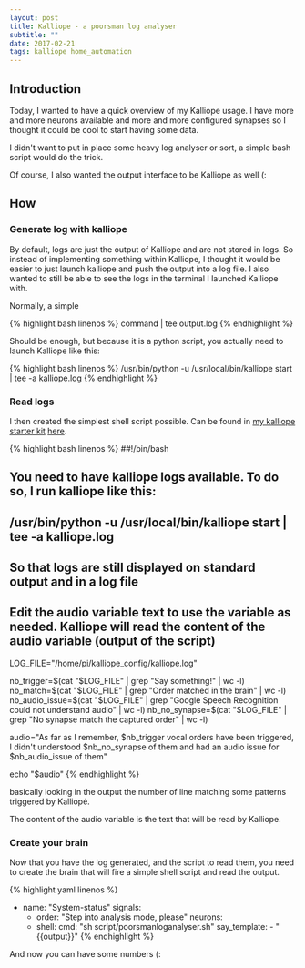 ```yaml
---
layout: post
title: Kalliope - a poorsman log analyser
subtitle: ""
date: 2017-02-21
tags: kalliope home_automation
---
```


## Introduction

Today, I wanted to have a quick overview of my Kalliope usage. I have more and more neurons available and more and more configured synapses so I thought it could be cool to start having some data.

I didn't want to put in place some heavy log analyser or sort, a simple bash script would do the trick.

Of course, I also wanted the output interface to be Kalliope as well (:

## How

### Generate log with kalliope

By default, logs are just the output of Kalliope and are not stored in logs. So instead of implementing something within Kalliope, I thought it would be easier to just launch kalliope and push the output into a log file. I also wanted to still be able to see the logs in the terminal I launched Kalliope with.

Normally, a simple 

{% highlight bash linenos %}
command | tee output.log
{% endhighlight %}

Should be enough, but because it is a python script, you actually need to launch Kalliope like this:

{% highlight bash linenos %}
/usr/bin/python -u /usr/local/bin/kalliope start | tee -a kalliope.log 
{% endhighlight %}

### Read logs

I then created the simplest shell script possible. Can be found in [my kalliope starter kit](https://github.com/bacardi55/kalliope-starter55) [here](https://github.com/bacardi55/kalliope-starter55/blob/master/script/poorsmanloganalyser.sh).

{% highlight bash linenos %}
##!/bin/bash

## You need to have kalliope logs available. To do so, I run kalliope like this:
## /usr/bin/python -u /usr/local/bin/kalliope start | tee -a kalliope.log
## So that logs are still displayed on standard output and in a log file

## Edit the audio variable text to use the variable as needed. Kalliope will read the content of the audio variable (output of the script)

LOG_FILE="/home/pi/kalliope_config/kalliope.log"

nb_trigger=$(cat "$LOG_FILE" | grep "Say something!" | wc -l)
nb_match=$(cat "$LOG_FILE" | grep "Order matched in the brain" | wc -l)
nb_audio_issue=$(cat "$LOG_FILE" | grep "Google Speech Recognition could not understand audio" | wc -l)
nb_no_synapse=$(cat "$LOG_FILE" | grep "No synapse match the captured order" | wc -l)

audio="As far as I remember, $nb_trigger vocal orders have been triggered, I didn't understood $nb_no_synapse of them and had an audio issue for $nb_audio_issue of them"

echo "$audio"
{% endhighlight %}

basically looking in the output the number of line matching some patterns triggered by Kalliopé.

The content of the audio variable is the text that will be read by Kalliope.

### Create your brain

Now that you have the log generated, and the script to read them, you need to create the brain that will fire a simple shell script and read the output.

{% highlight yaml linenos %}
  - name: "System-status"
    signals:
      - order: "Step into analysis mode, please"
    neurons:
      - shell:
          cmd: "sh script/poorsmanloganalyser.sh"
          say_template:
            - "{{output}}"
{% endhighlight %}


And now you can have some numbers (:

